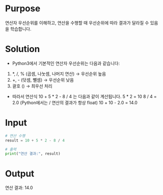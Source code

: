 # Purpose
연산자 우선순위를 이해하고, 연산을 수행할 때 우선순위에 따라 결과가 달라질 수 있음을 학습합니다.

# Solution
- Python3에서 기본적인 연산자 우선순위는 다음과 같습니다:
1. *, /, % (곱셈, 나눗셈, 나머지 연산) → 우선순위 높음
2. +, - (덧셈, 뺄셈) → 우선순위 낮음
3. 괄호 () → 최우선 처리
- 따라서 연산식 10 + 5 * 2 - 8 / 4 는 다음과 같이 계산됩니다.
5 * 2 = 10
8 / 4 = 2.0 (Python에서는 / 연산의 결과가 항상 float)
10 + 10 - 2.0 = 14.0

# Input
```python
# 연산 수행
result = 10 + 5 * 2 - 8 / 4

# 출력
print("연산 결과:", result)
```

# Output
연산 결과: 14.0